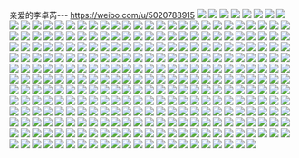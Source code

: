 亲爱的李卓芮--- https://weibo.com/u/5020788915 
![](https://wx4.sinaimg.cn/mw2000/005tMIynly1h854u2rwuvj30v90yctds.jpg) 
![](https://wx4.sinaimg.cn/mw2000/005tMIynly1h7rdcvktpoj30v91vo1kx.jpg) 
![](https://wx4.sinaimg.cn/mw2000/005tMIynly1h7rdcwp8u0j30v91vo1kx.jpg) 
![](https://wx4.sinaimg.cn/mw2000/005tMIynly1h7rdcuoj4qj30v91vo7wh.jpg) 
![](https://wx4.sinaimg.cn/mw2000/005tMIynly1h7frp2c6b2j32802yo7d6.jpg) 
![](https://wx4.sinaimg.cn/mw2000/005tMIynly1h7frp7i4iqj32c03404qt.jpg) 
![](https://wx4.sinaimg.cn/mw2000/005tMIynly1h7frp9ikc2j32c03407wk.jpg) 
![](https://wx4.sinaimg.cn/mw2000/005tMIynly1h7frpa3fraj30wi0oeqeh.jpg) 
![](https://wx4.sinaimg.cn/mw2000/005tMIynly1h7frpaa242j30wi12ktob.jpg) 
![](https://wx4.sinaimg.cn/mw2000/005tMIynly1h7frpcujd4j32c0340e87.jpg) 
![](https://wx4.sinaimg.cn/mw2000/005tMIynly1h7frpeyy2ej32802you0y.jpg) 
![](https://wx4.sinaimg.cn/mw2000/005tMIynly1h7frpb37swj32c02c0qv8.jpg) 
![](https://wx4.sinaimg.cn/mw2000/005tMIynly1h7frp5ebj7j32802yo7wk.jpg) 
![](https://wx4.sinaimg.cn/mw2000/005tMIynly1h2jvtxz5esj30v91vo4qp.jpg) 
![](https://wx4.sinaimg.cn/mw2000/005tMIynly1h2jvtyxotfj30v91vo18s.jpg) 
![](https://wx4.sinaimg.cn/mw2000/005tMIynly1h2jvu0226mj30v91voqu2.jpg) 
![](https://wx4.sinaimg.cn/mw2000/005tMIynly1h2jvu0r2mmj30v91vonp7.jpg) 
![](https://wx4.sinaimg.cn/mw2000/005tMIynly1gzdemqqrqtj32802yoe83.jpg) 
![](https://wx4.sinaimg.cn/mw2000/005tMIynly1gwsi0009nhj30u0140jz7.jpg) 
![](https://wx4.sinaimg.cn/mw2000/005tMIynly1gwsi00ry30j32c03407wi.jpg) 
![](https://wx4.sinaimg.cn/mw2000/005tMIynly1gwsi01gum7j33402c01ky.jpg) 
![](https://wx4.sinaimg.cn/mw2000/005tMIynly1gwsi01z80hj30u0140dkj.jpg) 
![](https://wx4.sinaimg.cn/mw2000/005tMIynly1gwsi03lkz9j31o01p94qp.jpg) 
![](https://wx4.sinaimg.cn/mw2000/005tMIynly1gwshzztwqpj32c021znpd.jpg) 
![](https://wx4.sinaimg.cn/mw2000/005tMIynly1gwsi04imuej32c02c0b2b.jpg) 
![](https://wx4.sinaimg.cn/mw2000/005tMIynly1gwsi055c00j30so0a90ts.jpg) 
![](https://wx4.sinaimg.cn/mw2000/005tMIynly1gwsi07ex50j32c03401l0.jpg) 
![](https://wx4.sinaimg.cn/mw2000/005tMIynly1grmgjo16ayj32c02c0b29.jpg) 
![](https://wx4.sinaimg.cn/mw2000/005tMIynly1gqxk530nmrj33402c0k9w.jpg) 
![](https://wx4.sinaimg.cn/mw2000/005tMIyngy1glyaa39wiaj31ho1zknpd.jpg) 
![](https://wx4.sinaimg.cn/mw2000/005tMIyngy1glyaa485hwj30v915jb29.jpg) 
![](https://wx4.sinaimg.cn/mw2000/005tMIyngy1glyaa139sij32c02c07wh.jpg) 
![](https://wx4.sinaimg.cn/mw2000/005tMIyngy1glyaa8aqmhj31o0280hdt.jpg) 
![](https://wx4.sinaimg.cn/mw2000/005tMIynly1gialqkp2rkj32c0340kjm.jpg) 
![](https://wx4.sinaimg.cn/mw2000/005tMIynly1gialyd5m7vj31hc0u0e82.jpg) 
![](https://wx4.sinaimg.cn/mw2000/005tMIynly1gialye1cvzj32c03401kz.jpg) 
![](https://wx4.sinaimg.cn/mw2000/005tMIynly1gialywzgxsj30tz1a41kx.jpg) 
![](https://wx4.sinaimg.cn/mw2000/005tMIynly1gialybpgmqj33402c0niw.jpg) 
![](https://wx4.sinaimg.cn/mw2000/005tMIynly1gialyg6be9j30ka0doace.jpg) 
![](https://wx4.sinaimg.cn/mw2000/005tMIynly1gialygijv5j328x2zwe81.jpg) 
![](https://wx4.sinaimg.cn/mw2000/005tMIynly1gialyh6ipuj32c03407wi.jpg) 
![](https://wx4.sinaimg.cn/mw2000/005tMIynly1ghl4x5g8v2j31o01o0e83.jpg) 
![](https://wx4.sinaimg.cn/mw2000/005tMIynly1ghl4xsyaayj31ho1zkx6r.jpg) 
![](https://wx4.sinaimg.cn/mw2000/005tMIynly1ghl4x1c2ygj31ho1zk1l0.jpg) 
![](https://wx4.sinaimg.cn/mw2000/005tMIynly1ghl4xvjpnnj31ho1zkhdt.jpg) 
![](https://wx4.sinaimg.cn/mw2000/005tMIynly1ghd710jfmhj30tu0tue3q.jpg) 
![](https://wx4.sinaimg.cn/mw2000/005tMIynly1gg8ggdkpn6j30u01407lj.jpg) 
![](https://wx4.sinaimg.cn/mw2000/005tMIynly1gdvyhbrtgdj30rs1s6e5e.jpg) 
![](https://wx4.sinaimg.cn/mw2000/005tMIynly1gdvyhf5rccj32c02c0e82.jpg) 
![](https://wx4.sinaimg.cn/mw2000/005tMIynly1gdvyhceko6j31ho1zk7wi.jpg) 
![](https://wx4.sinaimg.cn/mw2000/005tMIynly1gdvyhcps9tj313u0tutft.jpg) 
![](https://wx4.sinaimg.cn/mw2000/005tMIynly1gdvyhatzjqj31o0280hdu.jpg) 
![](https://wx4.sinaimg.cn/mw2000/005tMIynly1gdvyhdhjnoj330u1z01l0.jpg) 
![](https://wx4.sinaimg.cn/mw2000/005tMIynly1gdfyrlxxv9j32c0340kjl.jpg) 
![](https://wx4.sinaimg.cn/mw2000/005tMIynly1gdfyrmpm1wj32c03404g5.jpg) 
![](https://wx4.sinaimg.cn/mw2000/005tMIynly1gdfyrnzbpxj32c03407om.jpg) 
![](https://wx4.sinaimg.cn/mw2000/005tMIynly1gdfyrp80yrj32c0340h84.jpg) 
![](https://wx4.sinaimg.cn/mw2000/005tMIynly1gdfyrqbjj0j32ds1sgdqx.jpg) 
![](https://wx4.sinaimg.cn/mw2000/005tMIynly1gdfysb41wij31400u01kx.jpg) 
![](https://wx4.sinaimg.cn/mw2000/005tMIynly1gdfyrqy4aqj30u0100qas.jpg) 
![](https://wx4.sinaimg.cn/mw2000/005tMIynly1gdfyrr5x4oj30rs2pgwr0.jpg) 
![](https://wx4.sinaimg.cn/mw2000/005tMIynly1gdfyrshjkzj32c02c0kjm.jpg) 
![](https://wx4.sinaimg.cn/mw2000/005tMIynly1gcgv9kkbyjj31o01o01l0.jpg) 
![](https://wx4.sinaimg.cn/mw2000/005tMIynly1gcgv9zy61fj31o01o04qs.jpg) 
![](https://wx4.sinaimg.cn/mw2000/005tMIynly1gcgv970wimj32c02c0hdu.jpg) 
![](https://wx4.sinaimg.cn/mw2000/005tMIynly1gc6feilshlj32c02c07wi.jpg) 
![](https://wx4.sinaimg.cn/mw2000/005tMIynly1gc6feju4jvj32c02c04qq.jpg) 
![](https://wx4.sinaimg.cn/mw2000/005tMIynly1gc6fekxfkej32c02sne82.jpg) 
![](https://wx4.sinaimg.cn/mw2000/005tMIynly1gc6felqutjj32c02c0kjm.jpg) 
![](https://wx4.sinaimg.cn/mw2000/005tMIynly1gc6fem9xupj32c02c0u0x.jpg) 
![](https://wx4.sinaimg.cn/mw2000/005tMIynly1gc6fen9dnmj32c02c0x6p.jpg) 
![](https://wx4.sinaimg.cn/mw2000/005tMIynly1gc6feo0ty0j3340340b2a.jpg) 
![](https://wx4.sinaimg.cn/mw2000/005tMIynly1gc6feyppfzj32c02c01ky.jpg) 
![](https://wx4.sinaimg.cn/mw2000/005tMIynly1gc6fez7npaj30tu0tu1kx.jpg) 
![](https://wx4.sinaimg.cn/mw2000/005tMIynly1galw7ts326j31hs1zknpf.jpg) 
![](https://wx4.sinaimg.cn/mw2000/005tMIynly1g9wbnf45qsj31zk1hs7wj.jpg) 
![](https://wx4.sinaimg.cn/mw2000/005tMIynly1g9wbnfl5afj30u0190ncd.jpg) 
![](https://wx4.sinaimg.cn/mw2000/005tMIynly1g9wbnfw90ij30rs1bswwd.jpg) 
![](https://wx4.sinaimg.cn/mw2000/005tMIynly1g9wbngvc70j32c02c0qi2.jpg) 
![](https://wx4.sinaimg.cn/mw2000/005tMIynly1g9wbo10zi4j30v90uotxh.jpg) 
![](https://wx4.sinaimg.cn/mw2000/005tMIynly1g9wbogfrokj30v90tm0z4.jpg) 
![](https://wx4.sinaimg.cn/mw2000/005tMIynly1g9pqthg7qij32c02c0npd.jpg) 
![](https://wx4.sinaimg.cn/mw2000/005tMIynly1g9pqte1exlj317n17n7bq.jpg) 
![](https://wx4.sinaimg.cn/mw2000/005tMIynly1g9gaka2c9yj33402c0x6q.jpg) 
![](https://wx4.sinaimg.cn/mw2000/005tMIynly1g9aljqqphkj31o013pgzf.jpg) 
![](https://wx4.sinaimg.cn/mw2000/005tMIynly1g9aljra8m8j31o01o07ud.jpg) 
![](https://wx4.sinaimg.cn/mw2000/005tMIynly1g9aljqit8oj31o01o0e7y.jpg) 
![](https://wx4.sinaimg.cn/mw2000/005tMIynly1g93sn1a28bj30u00u0n0a.jpg) 
![](https://wx4.sinaimg.cn/mw2000/005tMIynly1g8zug57miuj31o01o07wh.jpg) 
![](https://wx4.sinaimg.cn/mw2000/005tMIynly1g8zu8boesuj31jk1jkqmj.jpg) 
![](https://wx4.sinaimg.cn/mw2000/005tMIynly1g8zu6mg0xvj33402c0qv6.jpg) 
![](https://wx4.sinaimg.cn/mw2000/005tMIynly1g8zugdgj1pj30v91vob2b.jpg) 
![](https://wx4.sinaimg.cn/mw2000/005tMIynly1g8zumifbahj30v91vox6q.jpg) 
![](https://wx4.sinaimg.cn/mw2000/005tMIynly1g8zubawbvcj316o1ku1kx.jpg) 
![](https://wx4.sinaimg.cn/mw2000/005tMIynly1g8zubmpkjfj327u1o0b29.jpg) 
![](https://wx4.sinaimg.cn/mw2000/005tMIynly1g8zubpcvesj31hc0u0aly.jpg) 
![](https://wx4.sinaimg.cn/mw2000/005tMIynly1g8zubub0dbj316o16o1cr.jpg) 
![](https://wx4.sinaimg.cn/mw2000/005tMIynly1g8qqj44fpdj32c02c0kjm.jpg) 
![](https://wx4.sinaimg.cn/mw2000/005tMIynly1g8qqj65tnoj32c02c0hdu.jpg) 
![](https://wx4.sinaimg.cn/mw2000/005tMIynly1g8qqj7b5r7j31o1281e81.jpg) 
![](https://wx4.sinaimg.cn/mw2000/005tMIynly1g8qqj2rd01j30vh0no0vy.jpg) 
![](https://wx4.sinaimg.cn/mw2000/005tMIynly1g8qqj7qgmrj30rs15stkq.jpg) 
![](https://wx4.sinaimg.cn/mw2000/005tMIynly1g8qqklxuydj32ds1sg7wl.jpg) 
![](https://wx4.sinaimg.cn/mw2000/005tMIynly1g8pexuqe6ej31o01o0tvf.jpg) 
![](https://wx4.sinaimg.cn/mw2000/005tMIynly1g8pey1rvpwj31o01o0x05.jpg) 
![](https://wx4.sinaimg.cn/mw2000/005tMIynly1g8pey2ptlpj30v90v9aeg.jpg) 
![](https://wx4.sinaimg.cn/mw2000/005tMIynly1g8pexr8k3aj31o01o04fs.jpg) 
![](https://wx4.sinaimg.cn/mw2000/005tMIynly1g8pey5a7rpj31o01o07qh.jpg) 
![](https://wx4.sinaimg.cn/mw2000/005tMIynly1g8pez497daj31sg2dsqva.jpg) 
![](https://wx4.sinaimg.cn/mw2000/005tMIynly1g8pez6tqayj31sc1sc1kx.jpg) 
![](https://wx4.sinaimg.cn/mw2000/005tMIynly1g8pezblrnsj32c02c0e82.jpg) 
![](https://wx4.sinaimg.cn/mw2000/005tMIynly1g8pf1rx15yj31sg2dskjq.jpg) 
![](https://wx4.sinaimg.cn/mw2000/005tMIynly1g8l9zqdtw3j31zk1hstsr.jpg) 
![](https://wx4.sinaimg.cn/mw2000/005tMIynly1g8l9zr3e5oj314k0fnwi4.jpg) 
![](https://wx4.sinaimg.cn/mw2000/005tMIynly1g8la7hdpw5j33403407wk.jpg) 
![](https://wx4.sinaimg.cn/mw2000/005tMIynly1g8l9z2unfmj30ru0kiwtf.jpg) 
![](https://wx4.sinaimg.cn/mw2000/005tMIynly1g8k0m8tdwsj3340340x6q.jpg) 
![](https://wx4.sinaimg.cn/mw2000/005tMIynly1g8k0m3fofrj3340340qv6.jpg) 
![](https://wx4.sinaimg.cn/mw2000/005tMIynly1g84l537mohj31sg1sc1l0.jpg) 
![](https://wx4.sinaimg.cn/mw2000/005tMIynly1g84l4h9yeuj31sg1scnpd.jpg) 
![](https://wx4.sinaimg.cn/mw2000/005tMIynly1g84l5csnzfj31sg1scnpd.jpg) 
![](https://wx4.sinaimg.cn/mw2000/005tMIynly1g84l5qmlwej31cf1sghdu.jpg) 
![](https://wx4.sinaimg.cn/mw2000/005tMIynly1g84l6w8xgsj31sg1scqv8.jpg) 
![](https://wx4.sinaimg.cn/mw2000/005tMIynly1g84l63foihj32ds1sg7wi.jpg) 
![](https://wx4.sinaimg.cn/mw2000/005tMIynly1g7ne27rpqvj31o01o0qiq.jpg) 
![](https://wx4.sinaimg.cn/mw2000/005tMIynly1g7ne28rlplj31o01o0tpc.jpg) 
![](https://wx4.sinaimg.cn/mw2000/005tMIynly1g7ne26qophj31o01o0h11.jpg) 
![](https://wx4.sinaimg.cn/mw2000/005tMIynly1g7lrj2qbn7j31o01o0tst.jpg) 
![](https://wx4.sinaimg.cn/mw2000/005tMIynly1g7lrj0zkh6j31o01o01gh.jpg) 
![](https://wx4.sinaimg.cn/mw2000/005tMIynly1g7lrj02no3j31o01o07qy.jpg) 
![](https://wx4.sinaimg.cn/mw2000/005tMIynly1g7lrj1u11wj31o01o0x2a.jpg) 
![](https://wx4.sinaimg.cn/mw2000/005tMIynly1g7lrj3qfoej31o01o0ngz.jpg) 
![](https://wx4.sinaimg.cn/mw2000/005tMIynly1g7lrizagkbj31o01o0wye.jpg) 
![](https://wx4.sinaimg.cn/mw2000/005tMIynly1g7bha5r2khj32c02c04qr.jpg) 
![](https://wx4.sinaimg.cn/mw2000/005tMIynly1g7bhby8xv6j33402c0x6s.jpg) 
![](https://wx4.sinaimg.cn/mw2000/005tMIynly1g7bhd14gwmj32c02c0kjn.jpg) 
![](https://wx4.sinaimg.cn/mw2000/005tMIynly1g7bhdqr6g5j33402c0npg.jpg) 
![](https://wx4.sinaimg.cn/mw2000/005tMIynly1g71o9hrqbtj31o01o01ky.jpg) 
![](https://wx4.sinaimg.cn/mw2000/005tMIynly1g71o9gkt7vj32i04g04qs.jpg) 
![](https://wx4.sinaimg.cn/mw2000/005tMIynly1g71o9iaq3dj30rs1kotub.jpg) 
![](https://wx4.sinaimg.cn/mw2000/005tMIynly1g71o9iu1qij32tc240u0x.jpg) 
![](https://wx4.sinaimg.cn/mw2000/005tMIynly1g71o9jmkirj31o01o0hdt.jpg) 
![](https://wx4.sinaimg.cn/mw2000/005tMIynly1g71o9kam5wj31o01o0e81.jpg) 
![](https://wx4.sinaimg.cn/mw2000/005tMIynly1g6y9eroc25j30m80k4gnd.jpg) 
![](https://wx4.sinaimg.cn/mw2000/005tMIyngy1g6vhs9mih6j32c02c0gxd.jpg) 
![](https://wx4.sinaimg.cn/mw2000/005tMIyngy1g6vhse5e00j32c02c0nff.jpg) 
![](https://wx4.sinaimg.cn/mw2000/005tMIynly1g6nzomxnugj31sg2ds4qq.jpg) 
![](https://wx4.sinaimg.cn/mw2000/005tMIynly1g6nzorngyej31sg2ds4qq.jpg) 
![](https://wx4.sinaimg.cn/mw2000/005tMIynly1g6nzova8hdj31o027u4qq.jpg) 
![](https://wx4.sinaimg.cn/mw2000/005tMIynly1g6nzoiy3r8j31o027uqv5.jpg) 
![](https://wx4.sinaimg.cn/mw2000/005tMIynly1g6njhxu7xuj31sg2ds1ky.jpg) 
![](https://wx4.sinaimg.cn/mw2000/005tMIynly1g6220mi1cfj315s0vck6f.jpg) 
![](https://wx4.sinaimg.cn/mw2000/005tMIynly1g6220k02p9j30rs15ogtx.jpg) 
![](https://wx4.sinaimg.cn/mw2000/005tMIynly1g6220l4kz3j30rs1kqqm6.jpg) 
![](https://wx4.sinaimg.cn/mw2000/005tMIynly1g6220j3sejj33402c0e85.jpg) 
![](https://wx4.sinaimg.cn/mw2000/005tMIynly1g6220luk2xj30rs15ojzn.jpg) 
![](https://wx4.sinaimg.cn/mw2000/005tMIynly1g6220n4g95j31380vcqhi.jpg) 
![](https://wx4.sinaimg.cn/mw2000/005tMIyngy1g5uru80jl5j315s0vcb29.jpg) 
![](https://wx4.sinaimg.cn/mw2000/005tMIyngy1g5uruatx6sj32c02c0npd.jpg) 
![](https://wx4.sinaimg.cn/mw2000/005tMIyngy1g5urugncaqj31o027uhdt.jpg) 
![](https://wx4.sinaimg.cn/mw2000/005tMIyngy1g5uru4nyxsj31sg1cge83.jpg) 
![](https://wx4.sinaimg.cn/mw2000/005tMIyngy1g5twetpqvnj32c02c0x6p.jpg) 
![](https://wx4.sinaimg.cn/mw2000/005tMIyngy1g5twepg9quj32c02c0hdu.jpg) 
![](https://wx4.sinaimg.cn/mw2000/005tMIyngy1g5nzs6y4d1j3341341npf.jpg) 
![](https://wx4.sinaimg.cn/mw2000/005tMIyngy1g5nzuy0rwlj30u20u0juh.jpg) 
![](https://wx4.sinaimg.cn/mw2000/005tMIyngy1g5lti90kfej33402c0x6p.jpg) 
![](https://wx4.sinaimg.cn/mw2000/005tMIyngy1g5lticggk7j32c02c0h7j.jpg) 
![](https://wx4.sinaimg.cn/mw2000/005tMIynly1g4w4adoyuwj30u00u0aht.jpg) 
![](https://wx4.sinaimg.cn/mw2000/005tMIynly1g4bo29anm1j30u00mcmzb.jpg) 
![](https://wx4.sinaimg.cn/mw2000/005tMIynly1g4978yj7qlj31400u0dln.jpg) 
![](https://wx4.sinaimg.cn/mw2000/005tMIynly1g49790aky3j30u00u0gre.jpg) 
![](https://wx4.sinaimg.cn/mw2000/005tMIynly1g49792maerj30u00u0akg.jpg) 
![](https://wx4.sinaimg.cn/mw2000/005tMIynly1g3wm5u78xfj30u013x48p.jpg) 
![](https://wx4.sinaimg.cn/mw2000/005tMIynly1g2t0yho4c7j316o1kwnpd.jpg) 
![](https://wx4.sinaimg.cn/mw2000/005tMIynly1g2khndpqj9j30ty10ix6p.jpg) 
![](https://wx4.sinaimg.cn/mw2000/005tMIynly1g28acsgkbkj30u00u0ak9.jpg) 
![](https://wx4.sinaimg.cn/mw2000/005tMIynly1g25zy5dj8dj31o01o0h5g.jpg) 
![](https://wx4.sinaimg.cn/mw2000/005tMIynly1g1l62gr0mdj30u01sy4p8.jpg) 
![](https://wx4.sinaimg.cn/mw2000/005tMIynly1g1i96qycghj30u00u07wh.jpg) 
![](https://wx4.sinaimg.cn/mw2000/005tMIyngy1g19n8mbxuyj32yn1o0b2h.jpg) 
![](https://wx4.sinaimg.cn/mw2000/005tMIyngy1g19n95b50wj31zk1hou10.jpg) 
![](https://wx4.sinaimg.cn/mw2000/005tMIyngy1g187okdx88j33403401kx.jpg) 
![](https://wx4.sinaimg.cn/mw2000/005tMIyngy1fzzb5zgdrxj32c02c04qq.jpg) 
![](https://wx4.sinaimg.cn/mw2000/005tMIyngy1fzwgom2n6wj3340340npj.jpg) 
![](https://wx4.sinaimg.cn/mw2000/005tMIyngy1fzwgooso7gj32c02c0kjl.jpg) 
![](https://wx4.sinaimg.cn/mw2000/005tMIyngy1fzt866lf93j32ds1sgb2i.jpg) 
![](https://wx4.sinaimg.cn/mw2000/005tMIyngy1fzsgzeo5k4j33413417wn.jpg) 
![](https://wx4.sinaimg.cn/mw2000/005tMIyngy1fzsh0i2ueqj3341341u13.jpg) 
![](https://wx4.sinaimg.cn/mw2000/005tMIyngy1fzsgysvcxej30u90oyjub.jpg) 
![](https://wx4.sinaimg.cn/mw2000/005tMIyngy1fzsh0qrk9aj327v1o01kz.jpg) 
![](https://wx4.sinaimg.cn/mw2000/005tMIyngy1fzjal4o7zxj31o01o0npg.jpg) 
![](https://wx4.sinaimg.cn/mw2000/005tMIyngy1fzi055qtyqj316f0rzth2.jpg) 
![](https://wx4.sinaimg.cn/mw2000/005tMIyngy1fzi0587jy4j30lk0lewgd.jpg) 
![](https://wx4.sinaimg.cn/mw2000/005tMIyngy1fzi05j2rvmj30u01sxn3m.jpg) 
![](https://wx4.sinaimg.cn/mw2000/005tMIyngy1fz7k9sey29j30yi0yi483.jpg) 
![](https://wx4.sinaimg.cn/mw2000/005tMIyngy1fz7k9vjku1j30yi0yi141.jpg) 
![](https://wx4.sinaimg.cn/mw2000/005tMIyngy1fyqa18kgk2j31sg2dsnpj.jpg) 
![](https://wx4.sinaimg.cn/mw2000/005tMIyngy1fyqa2oy6g3j31sg2dsu13.jpg) 
![](https://wx4.sinaimg.cn/mw2000/005tMIyngy1fyqa2vg7j9j30v80ng1dq.jpg) 
![](https://wx4.sinaimg.cn/mw2000/005tMIyngy1fyb6xuail7j3340340u15.jpg) 
![](https://wx4.sinaimg.cn/mw2000/005tMIyngy1fyb6xvmsuxj30xc18ex6p.jpg) 
![](https://wx4.sinaimg.cn/mw2000/005tMIyngy1fyb6yh5vgqj3340340kju.jpg) 
![](https://wx4.sinaimg.cn/mw2000/005tMIyngy1fyb6xrzil1j30rs16ztce.jpg) 
![](https://wx4.sinaimg.cn/mw2000/005tMIynly1fxa2cf15qvj31sg1sc1l2.jpg) 
![](https://wx4.sinaimg.cn/mw2000/005tMIynly1fxa0pwlp2aj30qo0qoal0.jpg) 
![](https://wx4.sinaimg.cn/mw2000/005tMIynly1fwvrsc20qkj32c02c0x6p.jpg) 
![](https://wx4.sinaimg.cn/mw2000/005tMIynly1fwvrsm0xp2j32c02c07wi.jpg) 
![](https://wx4.sinaimg.cn/mw2000/005tMIynly1fwvrryazylj30qo0qo79t.jpg) 
![](https://wx4.sinaimg.cn/mw2000/005tMIynly1fwvrtjuxx4j32c02c04qr.jpg) 
![](https://wx4.sinaimg.cn/mw2000/005tMIynly1fwgb7qqqjrj30qo0qoqcb.jpg) 
![](https://wx4.sinaimg.cn/mw2000/005tMIynly1fwgb7tgbmvj31hc0u0hdu.jpg) 
![](https://wx4.sinaimg.cn/mw2000/005tMIynly1fwgb7pqqxxj30qo0qotpg.jpg) 
![](https://wx4.sinaimg.cn/mw2000/005tMIynly1fwgb7unwg8j30qo0qodx3.jpg) 
![](https://wx4.sinaimg.cn/mw2000/005tMIynly1fwa5rwa3yjj30qo0qotck.jpg) 
![](https://wx4.sinaimg.cn/mw2000/005tMIynly1fwaa8kf6n2j31sg1scu11.jpg) 
![](https://wx4.sinaimg.cn/mw2000/005tMIynly1fwaa8qefhyj31sg2ds4qu.jpg) 
![](https://wx4.sinaimg.cn/mw2000/005tMIynly1fvuxrq2drhj30zk0qown3.jpg) 
![](https://wx4.sinaimg.cn/mw2000/005tMIynly1fvuxrre9xqj30u00u07cz.jpg) 
![](https://wx4.sinaimg.cn/mw2000/005tMIynly1fvpovcedwbj31o027vx6r.jpg) 
![](https://wx4.sinaimg.cn/mw2000/005tMIynly1fvpou62zhej31o027v4qp.jpg) 
![](https://wx4.sinaimg.cn/mw2000/005tMIynly1fvpovyjhb3j31o027v7wh.jpg) 
![](https://wx4.sinaimg.cn/mw2000/005tMIynly1fvpow8kjbcj31o027v1kx.jpg) 
![](https://wx4.sinaimg.cn/mw2000/005tMIynly1fuvks2npekj32ds1sgqvc.jpg) 
![](https://wx4.sinaimg.cn/mw2000/005tMIynly1ful0p12sz9j32ds1sgqv7.jpg) 
![](https://wx4.sinaimg.cn/mw2000/005tMIynly1ful0p56e1aj32ds1sg1l0.jpg) 
![](https://wx4.sinaimg.cn/mw2000/005tMIynly1ful0p1n6qqj30qo0qowkg.jpg) 
![](https://wx4.sinaimg.cn/mw2000/005tMIynly1ful0sq6y01j30v90zh19m.jpg) 
![](https://wx4.sinaimg.cn/mw2000/005tMIynly1fudz0tbx4kj32c02c01kz.jpg) 
![](https://wx4.sinaimg.cn/mw2000/005tMIynly1fudz0vh38yj32c02c0qv6.jpg) 
![](https://wx4.sinaimg.cn/mw2000/005tMIynly1fue3fo8njsj33403404qw.jpg) 
![](https://wx4.sinaimg.cn/mw2000/005tMIynly1fue3ererjvj30qo0qogso.jpg) 
![](https://wx4.sinaimg.cn/mw2000/005tMIynly1fudz0rn54lj30qo0qo46o.jpg) 
![](https://wx4.sinaimg.cn/mw2000/005tMIynly1fudz0w3k0nj30ui0qogvf.jpg) 
![](https://wx4.sinaimg.cn/mw2000/005tMIyngy1fubb28aw1rj30v91vou0x.jpg) 
![](https://wx4.sinaimg.cn/mw2000/005tMIyngy1fubb2ikdw8j30v91vox6v.jpg) 
![](https://wx4.sinaimg.cn/mw2000/005tMIyngy1fubb2lpqy8j30k217hgrn.jpg) 
![](https://wx4.sinaimg.cn/mw2000/005tMIyngy1fubb30c8eej30v91voahs.jpg) 
![](https://wx4.sinaimg.cn/mw2000/005tMIyngy1fua48ekam8j32ds1sg1l1.jpg) 
![](https://wx4.sinaimg.cn/mw2000/005tMIyngy1ftethwfw18j30rs15ke81.jpg) 
![](https://wx4.sinaimg.cn/mw2000/005tMIyngy1ftethu9bk3j30qo0zk10d.jpg) 
![](https://wx4.sinaimg.cn/mw2000/005tMIyngy1ftethyc2poj30rs15rqv5.jpg) 
![](https://wx4.sinaimg.cn/mw2000/005tMIyngy1ftethwvmvmj30qo0qo7b4.jpg) 
![](https://wx4.sinaimg.cn/mw2000/005tMIyngy1fteti7t3d7j32ds1sgqvb.jpg) 
![](https://wx4.sinaimg.cn/mw2000/005tMIyngy1fteti8l8lij30qo0qoqd5.jpg) 
![](https://wx4.sinaimg.cn/mw2000/005tMIyngy1ftbwu3qtywj30v80ng1kx.jpg) 
![](https://wx4.sinaimg.cn/mw2000/005tMIyngy1ftbwu6yuhmj31sg1sr7wl.jpg) 
![](https://wx4.sinaimg.cn/mw2000/005tMIyngy1ftbwu83rlrj31sg2ds4qp.jpg) 
![](https://wx4.sinaimg.cn/mw2000/005tMIyngy1ft9u52wl97j30zk0qon4i.jpg) 
![](https://wx4.sinaimg.cn/mw2000/005tMIyngy1ft9u53r8apj30zi0qodll.jpg) 
![](https://wx4.sinaimg.cn/mw2000/005tMIyngy1ft9u53c9puj30qo0qo77h.jpg) 
![](https://wx4.sinaimg.cn/mw2000/005tMIyngy1ft9u6x4e1nj30zi0qo451.jpg) 
![](https://wx4.sinaimg.cn/mw2000/005tMIyngy1ft9u6xqjtwj30zi0qo0zo.jpg) 
![](https://wx4.sinaimg.cn/mw2000/005tMIyngy1ft9u6z7rggj30qo0qogr1.jpg) 
![](https://wx4.sinaimg.cn/mw2000/005tMIyngy1ft9u6yrjf3j30qo0qotel.jpg) 
![](https://wx4.sinaimg.cn/mw2000/005tMIyngy1ft9u7g6o6fj30zi0qoq8a.jpg) 
![](https://wx4.sinaimg.cn/mw2000/005tMIyngy1ft9u8a26p8j30ku15oq9n.jpg) 
![](https://wx4.sinaimg.cn/mw2000/005tMIyngy1fsbwtjpt5xj30xc18e4qq.jpg) 
![](https://wx4.sinaimg.cn/mw2000/005tMIyngy1fsbwuayckxj31hc1z44qu.jpg) 
![](https://wx4.sinaimg.cn/mw2000/005tMIyngy1fsbwucg4mvj30qo0qowjz.jpg) 
![](https://wx4.sinaimg.cn/mw2000/005tMIyngy1fsbwujocj5j31sg2dsqv8.jpg) 
![](https://wx4.sinaimg.cn/mw2000/005tMIyngy1fsbwtfe687j31sg2dsb2f.jpg) 
![](https://wx4.sinaimg.cn/mw2000/005tMIyngy1fsbwur4bndj31sg2dse85.jpg) 
![](https://wx4.sinaimg.cn/mw2000/005tMIyngy1fsbwuy468sj32ds1sgx6s.jpg) 
![](https://wx4.sinaimg.cn/mw2000/005tMIyngy1fsbwuzpd32j30u013ytff.jpg) 
![](https://wx4.sinaimg.cn/mw2000/005tMIyngy1fsbwv13upvj313p0qo7hc.jpg) 
![](https://wx4.sinaimg.cn/mw2000/005tMIyngy1fs6fxxsulrj32c02c01kx.jpg) 
![](https://wx4.sinaimg.cn/mw2000/005tMIyngy1fs6fynbtyjj32c02c0hdt.jpg) 
![](https://wx4.sinaimg.cn/mw2000/005tMIyngy1fs6fx4h3s8j32c02c04qp.jpg) 
![](https://wx4.sinaimg.cn/mw2000/005tMIyngy1fs6g059e8rj33402c0npd.jpg) 
![](https://wx4.sinaimg.cn/mw2000/005tMIyngy1fs1v5qch0fj33402c0qv5.jpg) 
![](https://wx4.sinaimg.cn/mw2000/005tMIyngy1fs1v65qca6j30rs0rse81.jpg) 
![](https://wx4.sinaimg.cn/mw2000/005tMIyngy1fs1v6kmtr0j30rs0rse10.jpg) 
![](https://wx4.sinaimg.cn/mw2000/005tMIyngy1fs2hiv7qp5j33401r0npi.jpg) 
![](https://wx4.sinaimg.cn/mw2000/005tMIyngy1fs2hi3i3lvj31sg2dsqv9.jpg) 
![](https://wx4.sinaimg.cn/mw2000/005tMIyngy1fs1vffnvhuj30v80vo4qp.jpg) 
![](https://wx4.sinaimg.cn/mw2000/005tMIyngy1frp8yaf7h5j32c0340npd.jpg) 
![](https://wx4.sinaimg.cn/mw2000/005tMIyngy1frpakyga55j334022onpk.jpg) 
![](https://wx4.sinaimg.cn/mw2000/005tMIyngy1frp90brvx7j31hc0u01ky.jpg) 
![](https://wx4.sinaimg.cn/mw2000/005tMIyngy1frpaw2ol7gj32ds1sgu12.jpg) 
![](https://wx4.sinaimg.cn/mw2000/005tMIyngy1frls7n0q6aj30rs15o7mx.jpg) 
![](https://wx4.sinaimg.cn/mw2000/005tMIyngy1friuu29j95j31w01w0b2b.jpg) 
![](https://wx4.sinaimg.cn/mw2000/005tMIyngy1frib56x3z0j32ds1sgb2e.jpg) 
![](https://wx4.sinaimg.cn/mw2000/005tMIyngy1friuwdcgy0j30qo0zkn2b.jpg) 
![](https://wx4.sinaimg.cn/mw2000/005tMIyngy1friuspjw6xj32ds1sgu11.jpg) 
![](https://wx4.sinaimg.cn/mw2000/005tMIyngy1friuvptouyj32c02c0kjl.jpg) 
![](https://wx4.sinaimg.cn/mw2000/005tMIyngy1friuvmnn7ij32ds1sge85.jpg) 
![](https://wx4.sinaimg.cn/mw2000/005tMIyngy1friutxu8u4j32ds1u01l2.jpg) 
![](https://wx4.sinaimg.cn/mw2000/005tMIyngy1friuu5duxbj31w01w0b2b.jpg) 
![](https://wx4.sinaimg.cn/mw2000/005tMIyngy1friuw7708vj31sg2dshdx.jpg) 
![](https://wx4.sinaimg.cn/mw2000/005tMIyngy1fqqcft4evdj30qo0qqjv5.jpg) 
![](https://wx4.sinaimg.cn/mw2000/005tMIyngy1fqqcgbzgg1j30qq0qowh3.jpg) 
![](https://wx4.sinaimg.cn/mw2000/005tMIyngy1fqqcg1dybij30qo0qqq6d.jpg) 
![](https://wx4.sinaimg.cn/mw2000/005tMIyngy1fqqcfovox8j30qo0qotcb.jpg) 
![](https://wx4.sinaimg.cn/mw2000/005tMIyngy1fqqcgvejokj30qq0qodkc.jpg) 
![](https://wx4.sinaimg.cn/mw2000/005tMIyngy1fqqcg89621j30zi0qoq7s.jpg) 
![](https://wx4.sinaimg.cn/mw2000/005tMIyngy1fqbew7ht94j31w01w0qv8.jpg) 
![](https://wx4.sinaimg.cn/mw2000/005tMIyngy1fpwbor8a7xj30yi0yiqv5.jpg) 
![](https://wx4.sinaimg.cn/mw2000/005tMIyngy1fpuujbaxpcj30yi0ern05.jpg) 
![](https://wx4.sinaimg.cn/mw2000/005tMIyngy1fphgv0ucg4j31bf0qo7cj.jpg) 
![](https://wx4.sinaimg.cn/mw2000/005tMIyngy1fphguyvngsj31bf0qo45d.jpg) 
![](https://wx4.sinaimg.cn/mw2000/005tMIyngy1fpg91606vbj3190190axv.jpg) 
![](https://wx4.sinaimg.cn/mw2000/005tMIyngy1fpdysl24s0j30qo0qo77r.jpg) 
![](https://wx4.sinaimg.cn/mw2000/005tMIyngy1fpdyslcvtvj30qo0qo0wu.jpg) 
![](https://wx4.sinaimg.cn/mw2000/005tMIyngy1fpdyslrveoj30zk0qo45a.jpg) 
![](https://wx4.sinaimg.cn/mw2000/005tMIyngy1fpdysm6ozlj30zk0qoq9m.jpg) 
